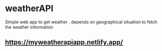 # weatherAPI
Simple web app to get weather , depends on geographical situation to fetch the weather information
## https://myweatherapiapp.netlify.app/

